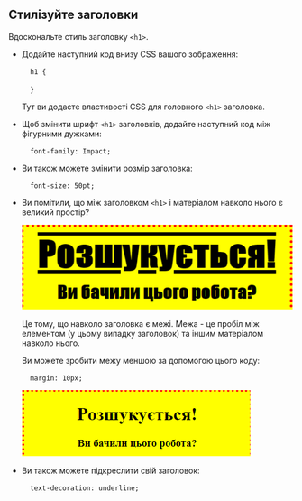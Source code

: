 ## Стилізуйте заголовки

Вдоскональте стиль заголовку `<h1>`.

+ Додайте наступний код внизу CSS вашого зображення:
    
        h1 {
        
        }
        
    
    Тут ви додасте властивості CSS для головного `<h1>` заголовка.

+ Щоб змінити шрифт `<h1>` заголовків, додайте наступний код між фігурними дужками:
    
        font-family: Impact;
        

+ Ви також можете змінити розмір заголовка:
    
        font-size: 50pt;
        

+ Ви помітили, що між заголовком `<h1>` і матеріалом навколо нього є великий простір?
    
    ![screenshot](images/wanted-h1-margin.png)
    
    Це тому, що навколо заголовка є межі. Межа - це пробіл між елементом (у цьому випадку заголовок) та іншим матеріалом навколо нього.
    
    Ви можете зробити межу меншою за допомогою цього коду:
    
        margin: 10px;
        
    
    ![screenshot](images/wanted-h1-margin-small.png)

+ Ви також можете підкреслити свій заголовок:
    
        text-decoration: underline;